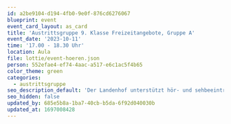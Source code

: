 ```yaml
---
id: a2be9104-d194-4fb0-9e0f-876cd6276067
blueprint: event
event_card_layout: as_card
title: 'Austrittsgruppe 9. Klasse Freizeitangebote, Gruppe A'
event_date: '2023-10-11'
time: '17.00 - 18.30 Uhr'
location: Aula
file: lottie/event-hoeren.json
person: 552efae4-ef74-4aac-a517-e6c1ac5f4b65
color_theme: green
categories:
  - austrittsgruppe
seo_description_default: 'Der Landenhof unterstützt hör- und sehbeeinträchtigte Kinder & Jugendliche in ihrem selbstbestimmten Leben durch Förderung ihrer Fähigkeiten & Entwicklung'
seo_hidden: false
updated_by: 685e5b8a-1ba7-40cb-b5da-6f92d040030b
updated_at: 1697008428
---
```

